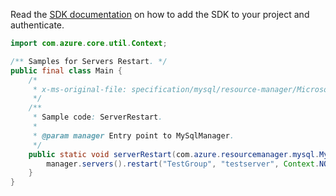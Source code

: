 Read the [SDK documentation](https://github.com/Azure/azure-sdk-for-java/blob/azure-resourcemanager-mysql_1.0.2/sdk/mysql/azure-resourcemanager-mysql/README.md) on how to add the SDK to your project and authenticate.

```java
import com.azure.core.util.Context;

/** Samples for Servers Restart. */
public final class Main {
    /*
     * x-ms-original-file: specification/mysql/resource-manager/Microsoft.DBforMySQL/stable/2017-12-01/examples/ServerRestart.json
     */
    /**
     * Sample code: ServerRestart.
     *
     * @param manager Entry point to MySqlManager.
     */
    public static void serverRestart(com.azure.resourcemanager.mysql.MySqlManager manager) {
        manager.servers().restart("TestGroup", "testserver", Context.NONE);
    }
}
```
